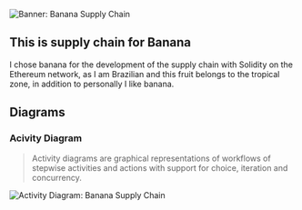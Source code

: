 ![Banner: Banana Supply Chain](https://firebasestorage.googleapis.com/v0/b/myself-dg.appspot.com/o/nanodegree%2Fblockchain%2Fbanana-supply-chain%2Fbsc_banner.png?alt=media&token=a44f4a08-4f55-4e8c-a5b3-9e1130247f9b)

## This is supply chain for Banana

I chose banana for the development of the supply chain with Solidity on the Ethereum network, as I am Brazilian and this fruit belongs to the tropical zone, in addition to personally I like banana.

## Diagrams

### Acivity Diagram

>Activity diagrams are graphical representations of workflows of stepwise activities and actions with support for choice, iteration and concurrency.

![Activity Diagram: Banana Supply Chain](https://firebasestorage.googleapis.com/v0/b/myself-dg.appspot.com/o/nanodegree%2Fblockchain%2Fbanana-supply-chain%2Facitivity_diagram.png?alt=media&token=ae03cce3-5200-4258-9100-7adf8399927a)